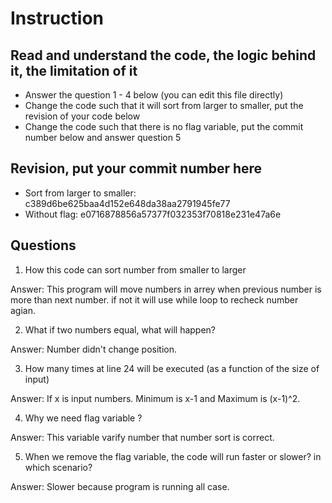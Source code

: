 ﻿# Instruction

## Read and understand the code, the logic behind it, the limitation of it
* Answer the question 1 - 4 below (you can edit this file directly)
* Change the code such that it will sort from larger to smaller, put the revision of your code below
* Change the code such that there is no flag variable, put the commit number below and answer question 5 


## Revision, put your commit number here
* Sort from larger to smaller: c389d6be625baa4d152e648da38aa2791945fe77
* Without flag: e0716878856a57377f032353f70818e231e47a6e

## Questions
1. How this code can sort number from smaller to larger
 
Answer: This program will move numbers in arrey when previous number is more than next number. if not it will use while loop to recheck number agian. 

2. What if two numbers equal, what will happen? 

Answer: Number didn't change position. 

3. How many times at line 24 will be executed (as a function of the size of input) 

Answer: If x is input numbers. Minimum is x-1 and Maximum is (x-1)^2. 

4. Why we need flag variable ? 

Answer: This variable varify number that number sort is correct. 

5. When we remove the flag variable, the code will run faster or slower? in which scenario? 

Answer: Slower because program is running all case.  